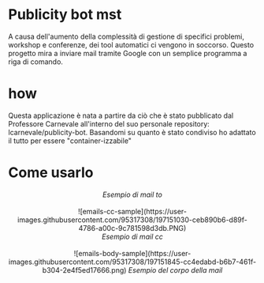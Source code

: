 # Publicity bot mst

A causa dell'aumento della complessità di gestione di specifici problemi, workshop e conferenze, dei tool automatici ci vengono in soccorso. Questo progetto mira a inviare mail tramite Google con un semplice programma a riga di comando.

# how
Questa applicazione è nata a partire da ciò che è stato pubblicato dal Professore Carnevale all'interno del suo personale repository: lcarnevale/publicity-bot.
Basandomi su quanto è stato condiviso ho adattato il tutto per essere "container-izzabile"




# Come usarlo


<p align="center">
  <img scr=![emails-to-sample](https://user-images.githubusercontent.com/95317308/197151454-294141ec-8d77-4ea9-88ab-1781b322e350.png)>
  <br>
  <em>Esempio di mail to</em>
  <br> <br>
  ![emails-cc-sample](https://user-images.githubusercontent.com/95317308/197151030-ceb890b6-d89f-4786-a00c-9c781598d3db.PNG)
  <br>
  <em>Esempio di mail cc</em>
  <br> <br>
  ![emails-body-sample](https://user-images.githubusercontent.com/95317308/197151845-cc4edabd-b6b7-461f-b304-2e4f5ed17666.png)
  <em>Esempio del corpo della mail</em>
</p>


